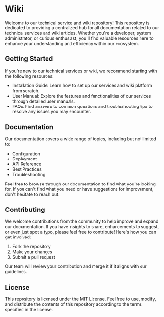# Wiki

Welcome to our technical service and wiki repository! This repository is dedicated to providing a centralized hub for all documentation related to our technical services and wiki articles. Whether you're a developer, system administrator, or curious enthusiast, you'll find valuable resources here to enhance your understanding and efficiency within our ecosystem.

## Getting Started

If you're new to our technical services or wiki, we recommend starting with the following resources:

- Installation Guide: Learn how to set up our services and wiki platform from scratch.
- User Manual: Explore the features and functionalities of our services through detailed user manuals.
- FAQs: Find answers to common questions and troubleshooting tips to resolve any issues you may encounter.

## Documentation

Our documentation covers a wide range of topics, including but not limited to:

- Configuration
- Deployment
- API Reference
- Best Practices
- Troubleshooting

Feel free to browse through our documentation to find what you're looking for. If you can't find what you need or have suggestions for improvement, don't hesitate to reach out.

## Contributing

We welcome contributions from the community to help improve and expand our documentation. If you have insights to share, enhancements to suggest, or even just spot a typo, please feel free to contribute! Here's how you can get involved:

1. Fork the repository
2. Make your changes
3. Submit a pull request

Our team will review your contribution and merge it if it aligns with our guidelines.

## License

This repository is licensed under the MIT License. Feel free to use, modify, and distribute the contents of this repository according to the terms specified in the license.
